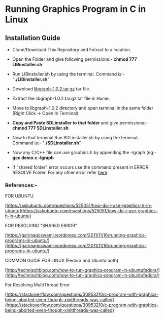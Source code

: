 # Running Graphics Program in C in Linux

## Installation Guide
* Clone/Download This Repository and Extract to a location.
* Open the Folder and give following permissions:- **chmod 777 LIBinstaller.sh**
* Run LIBinstaller.sh by using the terminal. Command is:- "**./LIBinstaller.sh**"

* Download [libgraph-1.0.2.tar.gz](http://download.savannah.gnu.org/releases/libgraph/libgraph-1.0.2.tar.gz) tar file.
* Extract the libgraph-1.0.2.tar.gz tar file in Home.
* Move to libgraph-1.0.2 directory and open terminal in the same folder (Right Click -> Open In Terminal)

* **Copy and Paste SDLinstaller to that folder** and give permissions:- **chmod 777 SDLinstaller.sh**
* Now In that terminal  Run SDLinstaller.sh by using the terminal. Command is:- "**./SDLinstaller.sh**"
* Now any C/C++ file can use graphics.h by appending the -lgraph (eg:- **gcc demo.c -lgraph** 

* If "shared folder" error occurs use the command present in ERROR RESOLVE Folder. For any other error refer [here](https://garimagoswami.wordpress.com/2011/11/16/running-graphics-programs-in-ubuntu/)

### References:-

FOR UBUNTU

[https://askubuntu.com/questions/525051/how-do-i-use-graphics-h-in-ubuntu](https://askubuntu.com/questions/525051/how-do-i-use-graphics-h-in-ubuntu)

FOR RESOLVING "SHARED ERROR"

[https://garimagoswami.wordpress.com/2011/11/16/running-graphics-programs-in-ubuntu/](https://garimagoswami.wordpress.com/2011/11/16/running-graphics-programs-in-ubuntu/)

COMMON GUIDE FOR LINUX (Fedora and Ubuntu both)

[http://technischblog.com/how-to-run-graphics-program-in-ubuntufedora/](http://technischblog.com/how-to-run-graphics-program-in-ubuntufedora/)

For Resolving MultiThread Error

[https://stackoverflow.com/questions/30953210/c-program-with-graphics-being-aborted-even-though-xinitthreads-was-called](https://stackoverflow.com/questions/30953210/c-program-with-graphics-being-aborted-even-though-xinitthreads-was-called)

